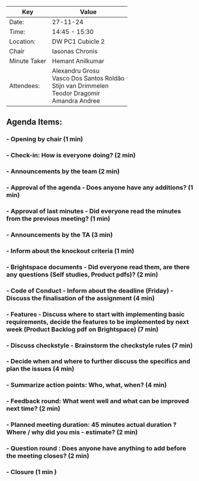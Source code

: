 | Key | Value                                                                                        |
| --- |----------------------------------------------------------------------------------------------|
| Date: | 27-11-24                                                                                     |
| Time: | 14:45 - 15:30                                                                                |
| Location: | DW PC1 Cubicle 2                                                                             |
| Chair | Iasonas Chronis                                                                              |
| Minute Taker | Hemant Anilkumar                                                                             |
| Attendees: | Alexandru Grosu<br/>Vasco Dos Santos Roldão<br/>Stijn van Drimmelen<br/>Teodor Dragomir<br/>Amandra Andree |

## Agenda Items:

### - Opening by chair (1 min)
### - Check-in: How is everyone doing? (2 min)
### - Announcements by the team (2 min)
### - Approval of the agenda - Does anyone have any additions? (1 min)
### - Approval of last minutes - Did everyone read the minutes from the previous meeting? (1 min)
### - Announcements by the TA (3 min)
### - Inform about the knockout criteria (1 min)
### - Brightspace documents - Did everyone read them, are there any questions (Self studies, Product pdfs)? (2 min)
### - Code of Conduct - Inform about the deadline (Friday) - Discuss the finalisation of the assignment (4 min)
### - Features - Discuss where to start with implementing basic requirements, decide the features to be implemented by next week (Product Backlog pdf on Brightspace) (7 min)
### - Discuss checkstyle - Brainstorm the checkstyle rules (7 min)
### - Decide when and where to further discuss the specifics and plan the issues (4 min)
### - Summarize action points: Who, what, when? (4 min)
### - Feedback round: What went well and what can be improved next time? (2 min)
### - Planned meeting duration: 45 minutes actual duration ? Where / why did you mis - estimate? (2 min)
### - Question round : Does anyone have anything to add before the meeting closes? (2 min)
### - Closure (1 min )